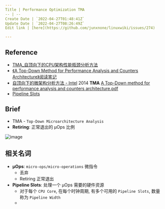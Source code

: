 ```yaml
---
Title | Performance Optimization TMA
-- | --
Create Date | `2022-04-27T01:48:41Z`
Update Date | `2022-04-27T08:26:49Z`
Edit link | [here](https://github.com/junxnone/linuxwiki/issues/274)

---
```

## Reference
- [TMA_自顶向下的CPU架构性能瓶颈分析方法](https://zhuanlan.zhihu.com/p/60569271)
- [《A Top-Down Method for Performance Analysis and Counters Architecture》阅读笔记](https://andrewei1316.github.io/2020/12/20/top-down-performance-analysis/)
- [自顶向下的微架构分析方法 - Intel](https://www.intel.com/content/www/us/en/develop/documentation/vtune-cookbook-zh-cn/top/methodologies/top-down-microarchitecture-analysis-method.html)
2014 **TMA** [A Top-Down method for performance analysis and counters architecture.pdf](https://github.com/junxnone/linuxwiki/files/8559242/A.Top-Down.method.for.performance.analysis.and.counters.architecture.pdf)
- [Pipeline Slots](https://www.intel.com/content/www/us/en/develop/documentation/vtune-help/top/reference/cpu-metrics-reference/pipeline-slots.html)

## Brief
- TMA - `Top-Down Microarchitecture Analysis`
- **Retiring**: 正常退出的 μOps 比例


![image](https://user-images.githubusercontent.com/2216970/165234008-d2226b5f-9fee-4eb7-8b2a-2fa14a24ddc4.png)

## 相关名词
- **μOps**: `micro-ops/micro-operations` 微指令
  - 丢弃
  - Retiring 正常退出
- **Pipeline Slots**: 处理一个 μOps 需要的硬件资源
  - 对于每个 `CPU Core`, 在每个时钟周期, 有多个可用的 `Pipeline Slots`, 数量称为 `Pipeline Width`
  - 
